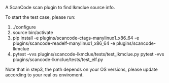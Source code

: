 A ScanCode scan plugin to find lkmclue source info.

To start the test case, please run:
1. ./configure
2. source bin/activate
3. pip install -e plugins/scancode-ctags-manylinux1_x86_64 -e plugins/scancode-readelf-manylinux1_x86_64 -e plugins/scancode-lkmclue
4. pytest -vvs plugins/scancode-lkmclue/tests/test_lkmclue.py
   pytest -vvs plugins/scancode-lkmclue/tests/test_elf.py

Note that in step3, the path depends on your OS versions, please update according to your real os enviroment.